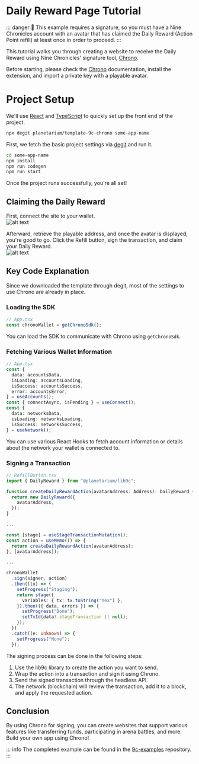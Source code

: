 # Daily Reward Page Tutorial

::: danger :rotating_light:
This example requires a signature, so you must have a Nine Chronicles account with an avatar that has claimed the Daily Reward (Action Point refill) at least once in order to proceed.
:::

This tutorial walks you through creating a website to receive the Daily Reward using Nine Chronicles' signature tool, [Chrono](../../guide/general/how-to-use-chrono.md).

Before starting, please check the [Chrono](../../guide/general/how-to-use-chrono.md) documentation, install the extension, and import a private key with a playable avatar.

# Project Setup

We'll use [React](https://react.dev/) and [TypeScript](https://www.typescriptlang.org/) to quickly set up the front end of the project.

```sh
npx degit planetarium/template-9c-chrono some-app-name
```
First, we fetch the basic project settings via [degit](https://www.npmjs.com/package/degit) and run it.

```sh
cd some-app-name
npm install
npm run codegen
npm run start
```

Once the project runs successfully, you're all set!

## Claiming the Daily Reward

First, connect the site to your wallet.  
![alt text](/images/modding/guide/daily-reward-dapp/connect-chrono.png)

Afterward, retrieve the playable address, and once the avatar is displayed, you're good to go. Click the Refill button, sign the transaction, and claim your Daily Reward.  
![alt text](/images/modding/guide/daily-reward-dapp/refill-buttons.png)

## Key Code Explanation

Since we downloaded the template through degit, most of the settings to use Chrono are already in place.

### Loading the SDK

```ts
// App.tsx
const chronoWallet = getChronoSdk();
```

You can load the SDK to communicate with Chrono using `getChronoSdk`.

### Fetching Various Wallet Information

```ts
// App.tsx
const {
  data: accountsData,
  isLoading: accountsLoading,
  isSuccess: accountsSuccess,
  error: accountsError,
} = useAccounts();
const { connectAsync, isPending } = useConnect();
const {
  data: networksData,
  isLoading: networksLoading,
  isSuccess: networksSuccess,
} = useNetwork();
```

You can use various React Hooks to fetch account information or details about the network your wallet is connected to.

### Signing a Transaction

```ts
// RefillButton.tsx
import { DailyReward } from "@planetarium/lib9c";

function createDailyRewardAction(avatarAddress: Address): DailyReward {
  return new DailyReward({
    avatarAddress,
  });
}

...

const [stage] = useStageTransactionMutation();
const action = useMemo(() => {
  return createDailyRewardAction(avatarAddress);
}, [avatarAddress]);

...

chronoWallet
  .sign(signer, action)
  .then((tx) => {
    setProgress("Staging");
    return stage({
      variables: { tx: tx.toString("hex") },
    }).then(({ data, errors }) => {
      setProgress("Done");
      setTxId(data?.stageTransaction || null);
    });
  })
  .catch((e: unknown) => {
    setProgress("None");
  });
```

The signing process can be done in the following steps:
1. Use the lib9c library to create the action you want to send.
2. Wrap the action into a transaction and sign it using Chrono.
3. Send the signed transaction through the headless API.
4. The network (blockchain) will review the transaction, add it to a block, and apply the requested action.

## Conclusion

By using Chrono for signing, you can create websites that support various features like transferring funds, participating in arena battles, and more. Build your own app using Chrono!

::: info
The completed example can be found in the [9c-examples](https://github.com/planetarium/9c-examples/tree/main/daily-reward) repository.
:::
